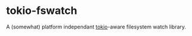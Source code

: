 tokio-fswatch
=============

A (somewhat) platform independant [tokio](tokio.rs)-aware filesystem watch library.

